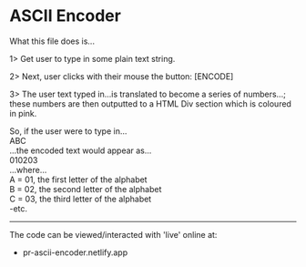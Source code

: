 # ASCII Encoder  

What this file does is...  

1> Get user to type in some plain text string.  

2> Next, user clicks with their mouse the button: [ENCODE]  

3> The user text typed in...is translated to become a series of numbers...;  
   these numbers are then outputted to a HTML Div section which is coloured in pink.  

So, if the user were to type in...  
ABC  
...the encoded text would appear as...  
010203  
...where...  
A = 01, the first letter of the alphabet  
B = 02, the second letter of the alphabet  
C = 03, the third letter of the alphabet  
-etc.  

-----

The code can be viewed/interacted with 'live' online at:  

- pr-ascii-encoder.netlify.app

